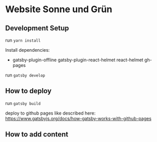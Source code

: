 # Website Sonne und Grün

## Development Setup
run `yarn install`

Install dependencies:
- gatsby-plugin-offline
gatsby-plugin-react-helmet react-helmet
gh-pages

run `gatsby develop`

## How to deploy
run `gatsby build`

deploy to github pages like described here: https://www.gatsbyjs.org/docs/how-gatsby-works-with-github-pages

## How to add content